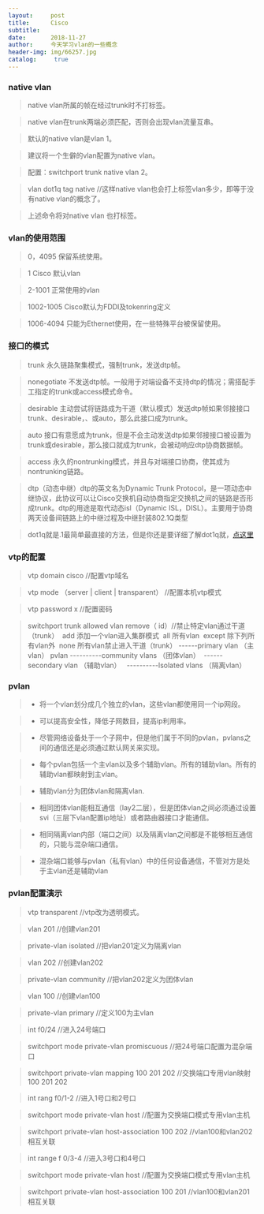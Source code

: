 ```yaml
---
layout:     post
title:      Cisco
subtitle:   
date:       2018-11-27
author:     今天学习vlan的一些概念
header-img: img/66257.jpg
catalog: 	 true
---
```

### native vlan 

>native vlan所属的帧在经过trunk时不打标签。

>native vlan在trunk两端必须匹配，否则会出现vlan流量互串。

>默认的native vlan是vlan 1。

>建议将一个生僻的vlan配置为native vlan。

>配置：switchport trunk native vlan 2。

>vlan dot1q tag native  //这样native vlan也会打上标签vlan多少，即等于没有native vlan的概念了。

>上述命令将对native vlan 也打标签。

### vlan的使用范围

>0，4095 保留系统使用。

> 1    Cisco 默认vlan

> 2-1001 正常使用的vlan

> 1002-1005 Cisco默认为FDDI及tokenring定义

> 1006-4094 只能为Ethernet使用，在一些特殊平台被保留使用。

### 接口的模式

>trunk     永久链路聚集模式，强制trunk，发送dtp帧。

>nonegotiate     不发送dtp帧。一般用于对端设备不支持dtp的情况；需搭配手工指定的trunk或access模式命令。

>desirable     主动尝试将链路成为干道（默认模式）发送dtp帧如果邻接接口trunk、desirable，、或auto，那么此接口成为trunk。

>auto     接口有意愿成为trunk，但是不会主动发送dtp如果邻接接口被设置为trunk或desirable，那么接口就成为trunk，会被动响应dtp协商数据帧。

>access     永久的nontrunking模式，并且与对端接口协商，使其成为nontrunking链路。

>dtp（动态中继）dtp的英文名为Dynamic Trunk Protocol，是一项动态中继协议，此协议可以让Cisco交换机自动协商指定交换机之间的链路是否形成trunk。dtp的用途是取代动态isl（Dynamic ISL，DISL）。主要用于协商两天设备间链路上的中继过程及中继封装802.1Q类型

>dot1q就是.1最简单最直接的方法，但是你还是要详细了解dot1q就，[点这里](https://baike.baidu.com/item/DOT1Q/932305)

### vtp的配置

>vtp domain cisco  //配置vtp域名

>vtp mode （server | client | transparent）  //配置本机vtp模式

>vtp password x  //配置密码

>switchport trunk allowed vlan remove（ id）//禁止特定vlan通过干道（trunk）
 ​                                                            add   添加一个vlan进入集群模式
 ​                                                            all     所有vlan
 ​                                                            except  除下列所有vlan外
 ​                                                            none  所有vlan禁止进入干道（trunk）
>             ​                        ------primary vlan （主vlan）
>             pvlan                                                                ----------community vlans     （团体vlan）
>             ​                    ------secondary vlan （辅助vlan）
>             ​                     ​                                                    ----------lsolated vlans  （隔离vlan） 

### pvlan

> - 将一个vlan划分成几个独立的vlan，这些vlan都使用同一个ip网段。

>  - 可以提高安全性，降低子网数目，提高ip利用率。

>  - 尽管网络设备处于一个子网中，但是他们属于不同的pvlan，pvlans之间的通信还是必须通过默认网关来实现。

>  - 每个pvlan包括一个主vlan以及多个辅助vlan。所有的辅助vlan。所有的辅助vlan都映射到主vlan。

>  - 辅助vlan分为团体vlan和隔离vlan.

>   - 相同团体vlan能相互通信（lay2二层），但是团体vlan之间必须通过设置svi（三层下vlan配置ip地址）或者路由器接口才能通信。

> -  相同隔离vlan内部（端口之间）以及隔离vlan之间都是不能够相互通信的，只能与混杂端口通信。   

>  - 混杂端口能够与pvlan（私有vlan）中的任何设备通信，不管对方是处于主vlan还是辅助vlan

### pvlan配置演示

>vtp transparent   //vtp改为透明模式。

>vlan 201  //创建vlan201

>private-vlan isolated  //把vlan201定义为隔离vlan

>vlan 202   //创建vlan202

>private-vlan community   //把vlan202定义为团体vlan

>vlan 100   //创建vlan100 

>private-vlan primary  //定义100为主vlan

>int f0/24  //进入24号端口

>switchport mode private-vlan promiscuous   //把24号端口配置为混杂端口

>switchport private-vlan mapping 100 201 202  //交换端口专用vlan映射100 201 202

>int rang f0/1-2  //进入1号口和2号口

>switchport mode private-vlan host  //配置为交换端口模式专用vlan主机

>switchport private-vlan host-association 100 202 //vlan100和vlan202相互关联

>int range f 0/3-4 //进入3号口和4号口

>switchport mode private-vlan host  //配置为交换端口模式专用vlan主机

>switchport private-vlan host-association 100 201 //vlan100和vlan201相互关联











